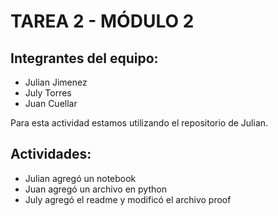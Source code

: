 # TAREA 2 - MÓDULO 2

## Integrantes del equipo:

- Julian Jimenez
- July Torres
- Juan Cuellar

Para esta actividad estamos utilizando el repositorio de Julian.

## Actividades:

- Julian agregó un notebook
- Juan agregó un archivo en python
- July agregó el readme y modificó el archivo proof
